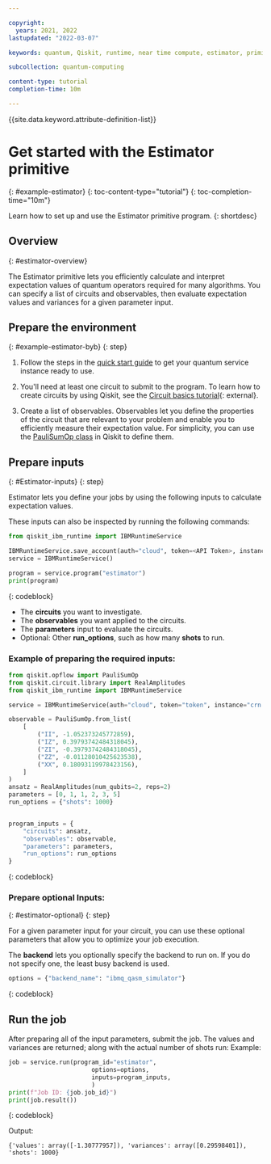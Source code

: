```yaml
---

copyright:
  years: 2021, 2022
lastupdated: "2022-03-07"

keywords: quantum, Qiskit, runtime, near time compute, estimator, primitive

subcollection: quantum-computing

content-type: tutorial
completion-time: 10m

---
```


{{site.data.keyword.attribute-definition-list}}


# Get started with the Estimator primitive
{: #example-estimator}
{: toc-content-type="tutorial"}
{: toc-completion-time="10m"}

Learn how to set up and use the Estimator primitive program.
{: shortdesc}

## Overview
{: #estimator-overview}

The Estimator primitive lets you efficiently calculate and interpret expectation values of quantum operators required for many algorithms. You can specify a list of circuits and observables, then evaluate expectation values and variances for a given parameter input.  


## Prepare the environment
{: #example-estimator-byb}
{: step}

1. Follow the steps in the [quick start guide](/docs/quantum-computing?topic=quantum-computing-quickstart) to get your quantum service instance ready to use.

2. You'll need at least one circuit to submit to the program. To learn how to create circuits by using Qiskit, see the [Circuit basics tutorial](https://qiskit.org/documentation/tutorials/circuits/01_circuit_basics.html){: external}.

3. Create a list of observables. Observables let you define the properties of the circuit that are relevant to your problem and enable you to efficiently measure their expectation value. For simplicity, you can use the [PauliSumOp class](https://qiskit.org/documentation/stubs/qiskit.opflow.primitive_ops.html#module-qiskit.opflow.primitive_ops) in Qiskit to define them.

## Prepare inputs
{: #Estimator-inputs}
{: step}

Estimator lets you define your jobs by using the following inputs to calculate expectation values.

These inputs can also be inspected by running the following commands:

```Python
from qiskit_ibm_runtime import IBMRuntimeService

IBMRuntimeService.save_account(auth="cloud", token=<API Token>, instance=<IBM Cloud CRN or Service Name>)
service = IBMRuntimeService()

program = service.program("estimator")
print(program)
```
  {: codeblock}


* The **circuits** you want to investigate.
* The **observables** you want applied to the circuits.
* The **parameters** input to evaluate the circuits.
* Optional: Other **run_options**, such as how many **shots** to run.


### Example of preparing the required inputs:

```Python
from qiskit.opflow import PauliSumOp
from qiskit.circuit.library import RealAmplitudes
from qiskit_ibm_runtime import IBMRuntimeService

service = IBMRuntimeService(auth="cloud", token="token", instance="crn:v1:staging:public:quantum-computing:us-east:a/78d9efd23fdb4894837f663626efb744:7d4e1bd0-b3e1-415b-b601-5fc8b38de8b2::", url="https://cloud.ibm.com")

observable = PauliSumOp.from_list(
    [
        ("II", -1.052373245772859),
        ("IZ", 0.39793742484318045),
        ("ZI", -0.39793742484318045),
        ("ZZ", -0.01128010425623538),
        ("XX", 0.18093119978423156),
    ]
)
ansatz = RealAmplitudes(num_qubits=2, reps=2)
parameters = [0, 1, 1, 2, 3, 5]
run_options = {"shots": 1000}


program_inputs = {
    "circuits": ansatz,
    "observables": observable,
    "parameters": parameters,
    "run_options": run_options
}
```
{: codeblock}

### Prepare optional Inputs:
{: #estimator-optional}
{: step}

For a given parameter input for your circuit, you can use these optional parameters that allow you to optimize your job execution.

The **backend** lets you optionally specify the backend to run on.  If you do not specify one, the least busy backend is used.

```Python
options = {"backend_name": "ibmq_qasm_simulator"}
```
{: codeblock}

## Run the job

After preparing all of the input parameters, submit the job.  The values and variances are returned; along with the actual number of shots run:
Example:

```Python
job = service.run(program_id="estimator",
                       options=options,
                       inputs=program_inputs,
                       )
print(f"Job ID: {job.job_id}")
print(job.result())
```
{: codeblock}

Output:

```text
{'values': array([-1.30777957]), 'variances': array([0.29598401]), 'shots': 1000}
```
